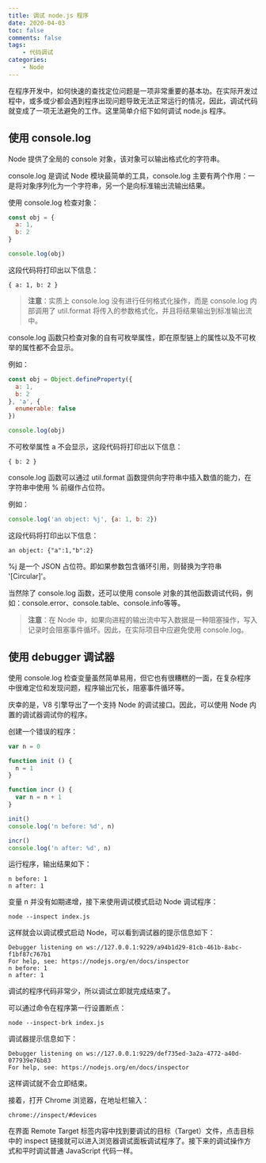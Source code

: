 ```yaml
---
title: 调试 node.js 程序
date: 2020-04-03
toc: false
comments: false
tags:
    - 代码调试
categories:
    - Node
---
```


在程序开发中，如何快速的查找定位问题是一项非常重要的基本功。在实际开发过程中，或多或少都会遇到程序出现问题导致无法正常运行的情况，因此，调试代码就变成了一项无法避免的工作。这里简单介绍下如何调试 node.js 程序。

<!--more-->

## 使用 console.log

Node 提供了全局的 console 对象，该对象可以输出格式化的字符串。

console.log 是调试 Node 模块最简单的工具，console.log 主要有两个作用：一是将对象序列化为一个字符串，另一个是向标准输出流输出结果。

使用 console.log 检查对象：
```js
const obj = {
  a: 1,
  b: 2
}

console.log(obj)
```
这段代码将打印出以下信息：
```
{ a: 1, b: 2 }
```
> **注意**：实质上 console.log 没有进行任何格式化操作，而是 console.log 内部调用了 util.format 将传入的参数格式化，并且将结果输出到标准输出流中。

console.log 函数只检查对象的自有可枚举属性，即在原型链上的属性以及不可枚举的属性都不会显示。

例如：
```js
const obj = Object.defineProperty({
  a: 1,
  b: 2
}, 'a', {
  enumerable: false
})

console.log(obj)
```
不可枚举属性 a 不会显示，这段代码将打印出以下信息：
```
{ b: 2 }
```

console.log 函数可以通过 util.format 函数提供向字符串中插入数值的能力，在字符串中使用 % 前缀作占位符。

例如：
```js
console.log('an object: %j', {a: 1, b: 2})
```
这段代码将打印出以下信息：
```
an object: {"a":1,"b":2}
```
%j 是一个 JSON 占位符。即如果参数包含循环引用，则替换为字符串 '[Circular]'。

当然除了 console.log 函数，还可以使用 console 对象的其他函数调试代码，例如：console.error、console.table、console.info等等。

> **注意**：在 Node 中，如果向进程的输出流中写入数据是一种阻塞操作，写入记录时会阻塞事件循坏。因此，在实际项目中应避免使用 console.log。


## 使用 debugger 调试器

使用 console.log 检查变量虽然简单易用，但它也有很糟糕的一面，在复杂程序中很难定位和发现问题，程序输出冗长，阻塞事件循环等。

庆幸的是，V8 引擎导出了一个支持 Node 的调试接口。因此，可以使用 Node 内置的调试器调试你的程序。

创建一个错误的程序：
```js
var n = 0

function init () {
  n = 1
}

function incr () {
  var n = n + 1
}

init()
console.log('n before: %d', n)

incr()
console.log('n after: %d', n)
```
运行程序，输出结果如下：
```
n before: 1
n after: 1
```
变量 n 并没有如期递增，接下来使用调试模式启动 Node 调试程序：
```
node --inspect index.js
```
这样就会以调试模式启动 Node，可以看到调试器的提示信息如下：
```
Debugger listening on ws://127.0.0.1:9229/a94b1d29-81cb-461b-8abc-f1bf87c767b1
For help, see: https://nodejs.org/en/docs/inspector
n before: 1
n after: 1
```
调试的程序代码非常少，所以调试立即就完成结束了。

可以通过命令在程序第一行设置断点：
```
node --inspect-brk index.js
```
调试器提示信息如下：
```
Debugger listening on ws://127.0.0.1:9229/def735ed-3a2a-4772-a40d-077939e76b83
For help, see: https://nodejs.org/en/docs/inspector
```
这样调试就不会立即结束。

接着，打开 Chrome 浏览器，在地址栏输入：
```
chrome://inspect/#devices
```
在界面 Remote Target 标签内容中找到要调试的目标（Target）文件，点击目标中的 inspect 链接就可以进入浏览器调试面板调试程序了。接下来的调试操作方式和平时调试普通 JavaScript 代码一样。

